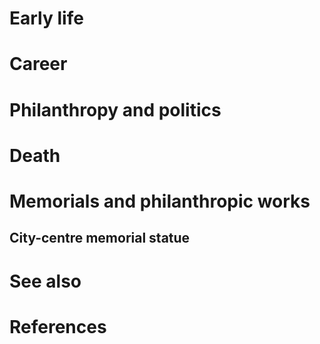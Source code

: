 # 
# Early life
# Career
# Philanthropy and politics
# Death
# Memorials and philanthropic works
## City-centre memorial statue
# See also
# References